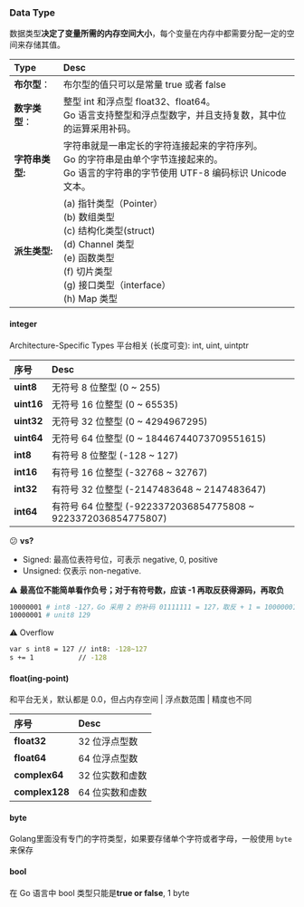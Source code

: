 ### Data Type

数据类型**决定了变量所需的内存空间大小**，每个变量在内存中都需要分配一定的空间来存储其值。

| Type            | Desc                                                         |
| :-------------- | :----------------------------------------------------------- |
| **布尔型**：    | 布尔型的值只可以是常量 true 或者 false                       |
| **数字类型**：  | 整型 int 和浮点型 float32、float64。<br />Go 语言支持整型和浮点型数字，并且支持复数，其中位的运算采用补码。 |
| **字符串类型:** | 字符串就是一串定长的字符连接起来的字符序列。<br />Go 的字符串是由单个字节连接起来的。<br />Go 语言的字符串的字节使用 UTF-8 编码标识 Unicode 文本。 |
| **派生类型:**   | (a) 指针类型（Pointer）<br />(b) 数组类型<br />(c) 结构化类型(struct)<br />(d) Channel 类型<br />(e) 函数类型<br />(f) 切片类型<br />(g) 接口类型（interface）<br />(h) Map 类型 |

#### integer

Architecture-Specific Types 平台相关 (长度可变): int, uint, uintptr

| 序号       | Desc                                                         |
| :--------- | :----------------------------------------------------------- |
| **uint8**  | 无符号 8  位整型 (0 ~ 255)                                   |
| **uint16** | 无符号 16 位整型 (0 ~ 65535)                                 |
| **uint32** | 无符号 32 位整型 (0 ~ 4294967295)                            |
| **uint64** | 无符号 64 位整型 (0 ~ 18446744073709551615)                  |
| **int8**   | 有符号 8  位整型 (-128 ~ 127)                                |
| **int16**  | 有符号 16 位整型 (-32768 ~ 32767)                            |
| **int32**  | 有符号 32 位整型 (-2147483648 ~ 2147483647)                  |
| **int64**  | 有符号 64 位整型 (-9223372036854775808 ~ 9223372036854775807) |

:confused: **vs?**

- Signed: 最高位表符号位，可表示 negative, 0, positive
- Unsigned: 仅表示 non-negative.

:warning: **最高位不能简单看作负号；对于有符号数，应该 -1 再取反获得源码，再取负**

```bash
10000001 # int8 -127，Go 采用 2 的补码 01111111 = 127，取反 + 1 = 10000001
10000001 # unit8 129
```

:warning: Overflow

```bash
var s int8 = 127 // int8: -128~127
s += 1           // -128
```

#### float(ing-point)

和平台无关，默认都是 0.0，但占内存空间 | 浮点数范围 | 精度也不同

| 序号           | Desc            |
| :------------- | :-------------- |
| **float32**    | 32 位浮点型数   |
| **float64**    | 64 位浮点型数   |
| **complex64**  | 32 位实数和虚数 |
| **complex128** | 64 位实数和虚数 |

#### byte

Golang里面没有专门的字符类型，如果要存储单个字符或者字母，一般使用 `byte` 来保存

#### bool

在 Go 语言中 bool 类型只能是**true or false**, 1 byte

